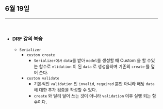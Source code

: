## 6월 19일


***

<br>

* ### DRF 강의 복습
  * `Serializer` 
    * `custom create`
      * `Serializer에서` `data`를 받아 `model`를 생성할 때 Custom 을 할 수있는 함수로  `vlidation` 이 된 `data` 로 생성을하며 기존의 `create` 를 덮어 쓴다. 
    * `custom validate` 
      * 기본적인 `validation` 인  `invalid`, `required` 뿐만 아니라 해당 `data` 에 대한 추가 검증을 작성할 수 있다. 
      * `create` 와 달리 덮어 쓰는 것이 아니라 `validation` 이후 실행 되는 함수이다.
